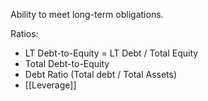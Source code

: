 Ability to meet long-term obligations.

Ratios: 
- LT Debt-to-Equity = LT Debt / Total Equity
- Total Debt-to-Equity 
- Debt Ratio (Total debt / Total Assets)
- [[Leverage]] 